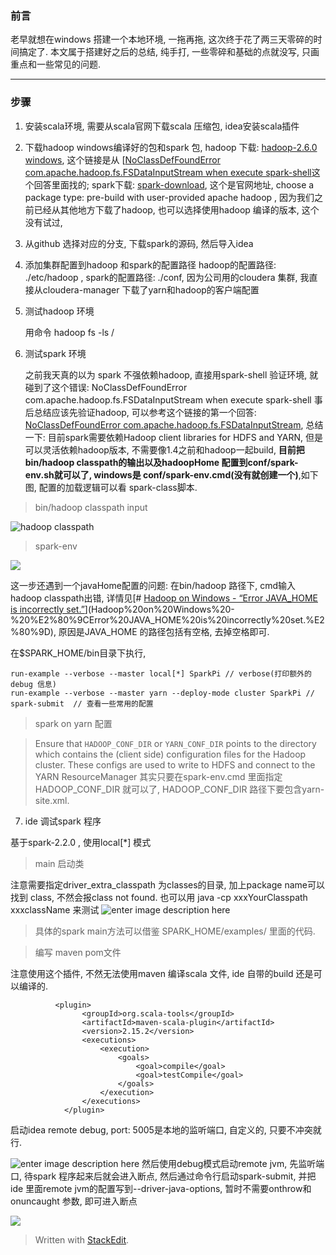 ### 前言
老早就想在windows 搭建一个本地环境, 一拖再拖, 这次终于花了两三天零碎的时间搞定了. 本文属于搭建好之后的总结, 纯手打, 一些零碎和基础的点就没写, 只画重点和一些常见的问题. 

---

### 步骤
1. 安装scala环境, 需要从scala官网下载scala 压缩包, idea安装scala插件
2. 下载hadoop windows编译好的包和spark 包, hadoop 下载: [hadoop-2.6.0 windows](http://www.barik.net/archive/2015/01/19/172716/), 这个链接是从 [[NoClassDefFoundError com.apache.hadoop.fs.FSDataInputStream when execute spark-shell](https://stackoverflow.com/questions/30906412/noclassdeffounderror-com-apache-hadoop-fs-fsdatainputstream-when-execute-spark-s)这个回答里面找的; spark下载: [spark-download](https://spark.apache.org/downloads.html), 这个是官网地址, choose a package type: pre-build with user-provided apache hadoop , 因为我们之前已经从其他地方下载了hadoop, 也可以选择使用hadoop 编译的版本, 这个没有试过, 
3.  从github 选择对应的分支, 下载spark的源码, 然后导入idea
4. 添加集群配置到hadoop 和spark的配置路径
	hadoop的配置路径: ./etc/hadoop , spark的配置路径: ./conf, 因为公司用的cloudera 集群, 我直接从cloudera-manager 下载了yarn和hadoop的客户端配置

5. 测试hadoop 环境

	用命令 hadoop fs -ls /
6. 测试spark 环境

	之前我天真的以为 spark 不强依赖hadoop, 直接用spark-shell 验证环境, 就碰到了这个错误: NoClassDefFoundError com.apache.hadoop.fs.FSDataInputStream when execute spark-shell 事后总结应该先验证hadoop, 可以参考这个链接的第一个回答: [NoClassDefFoundError com.apache.hadoop.fs.FSDataInputStream](%5BNoClassDefFoundError%20com.apache.hadoop.fs.FSDataInputStream%20when%20execute%20spark-shell%5D%28https://stackoverflow.com/questions/30906412/noclassdeffounderror-com-apache-hadoop-fs-fsdatainputstream-when-execute-spark-s%29),  总结一下: 目前spark需要依赖Hadoop client libraries for HDFS and YARN,  但是可以灵活依赖hadoop版本, 不需要像1.4之前和hadoop一起build, **目前把 bin/hadoop classpath的输出以及hadoopHome 配置到conf/spark-env.sh就可以了, windows是 conf/spark-env.cmd(没有就创建一个)**,如下图, 配置的加载逻辑可以看 spark-class脚本.
>	bin/hadoop classpath input

![hadoop classpath](https://drive.google.com/uc?id=1Mjm78ZLoSMzIpoegwPIaaIdxb0JO0Pvx)

> spark-env

![](https://drive.google.com/uc?id=1CZ8yTmYyNkv6MkvHHM4ZR5JX0Tx-A7Ha)

这一步还遇到一个javaHome配置的问题: 在bin/hadoop 路径下, cmd输入hadoop classpath出错, 详情见[# [Hadoop on Windows - “Error JAVA_HOME is incorrectly set.”](https://stackoverflow.com/questions/31621032/hadoop-on-windows-error-java-home-is-incorrectly-set)](Hadoop%20on%20Windows%20-%20%E2%80%9CError%20JAVA_HOME%20is%20incorrectly%20set.%E2%80%9D), 原因是JAVA_HOME 的路径包括有空格, 去掉空格即可.

在$SPARK_HOME/bin目录下执行, 

```
run-example --verbose --master local[*] SparkPi // verbose(打印额外的debug 信息)
run-example --verbose --master yarn --deploy-mode cluster SparkPi // 
spark-submit  // 查看一些常用的配置
```

> spark on yarn 配置

> Ensure that `HADOOP_CONF_DIR` or `YARN_CONF_DIR` points to the directory 
which contains the (client side) configuration files for the Hadoop cluster. These configs are used to write to HDFS and connect to the YARN ResourceManager
其实只要在spark-env.cmd 里面指定 HADOOP_CONF_DIR 就可以了, HADOOP_CONF_DIR 路径下要包含yarn-site.xml.


7. ide 调试spark 程序

基于spark-2.2.0 , 使用local[*] 模式

> main 启动类

注意需要指定driver_extra_classpath 为classes的目录, 加上package name可以找到 class, 不然会报class not found. 也可以用 java -cp xxxYourClasspath xxxclassName 来测试
![enter image description here](https://drive.google.com/uc?id=1uOwX_NLuD9w9LRG35_V85g6tGQ3dGLWT)

> 具体的spark main方法可以借鉴 SPARK_HOME/examples/ 里面的代码.

> 编写 maven pom文件

注意使用这个插件, 不然无法使用maven 编译scala 文件, ide 自带的build 还是可以编译的.
```
		  <plugin>
                <groupId>org.scala-tools</groupId>
                <artifactId>maven-scala-plugin</artifactId>
                <version>2.15.2</version>
                <executions>
                    <execution>
                        <goals>
                            <goal>compile</goal>
                            <goal>testCompile</goal>
                        </goals>
                    </execution>
                </executions>
            </plugin>
```


 启动idea remote debug, port: 5005是本地的监听端口, 自定义的, 只要不冲突就行. 

![enter image description here](https://drive.google.com/uc?id=1OFfFTLlOSuTX6kgGGWqzK9GiFRZ5wAKn)
然后使用debug模式启动remote jvm,  先监听端口, 待spark 程序起来后就会进入断点, 然后通过命令行启动spark-submit, 并把ide 里面remote jvm的配置写到--driver-java-options, 暂时不需要onthrow和onuncaught 参数, 即可进入断点

![](https://drive.google.com/uc?id=1EJmhS5q2AcLDxnpko7_MCg6J3GVKdpoB)



> Written with [StackEdit](https://stackedit.io/).
<!--stackedit_data:
eyJoaXN0b3J5IjpbLTkyNzE1ODMyLC0xNDQyOTQxMzY4LDM1Mz
I1NTQxOCwxNzA3NzQwNDYsLTUxMTU5NDQ4NCwtMTQyNzAxODQw
NywtMTUwNzI1NDY1MywtNDMwNzY0NDU1LC0xNzEwMzU1NzE4LC
03MzYwODAzODAsNDE4MDE1OTcsLTc4ODEzODM5M119
-->